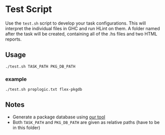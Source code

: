 # Test Script

Use the  `test.sh` script to develop your task configurations.
This will interpret the individual files in GHC and run HLint on them.
A folder named after the task will be created, containing all of the .hs files and two HTML reports.

## Usage

`./test.sh TASK_PATH PKG_DB_PATH`

### example

`./test.sh proplogic.txt flex-pkgdb`

## Notes

- Generate a package database using [our tool](https://github.com/fmidue/haskell-template-setup)
- Both `TASK_PATH` and `PKG_DB_PATH` are given as relative paths (have to be in this folder)
